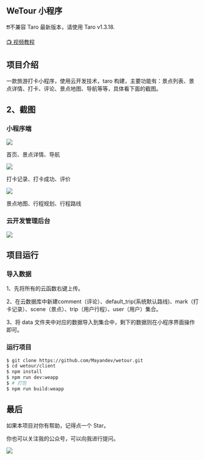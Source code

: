 ## WeTour 小程序

❗️❗️不兼容 Taro 最新版本，请使用 Taro v1.3.18.

[📺 视频教程](https://www.bilibili.com/video/BV1754y1h7T9)

## 项目介绍

一款旅游打卡小程序，使用云开发技术，taro 构建，主要功能有：景点列表、景点详情、打卡、评论、景点地图、导航等等，具体看下面的截图。

## 2、截图

### 小程序端


![](https://mayandev.oss-cn-hangzhou.aliyuncs.com/blog/wetour-1.png)


首页、景点详情、导航

![](https://mayandev.oss-cn-hangzhou.aliyuncs.com/blog/wetour-2.png)

打卡记录、打卡成功、评价

![](https://mayandev.oss-cn-hangzhou.aliyuncs.com/blog/wetour-3.png)

景点地图、行程规划、行程路线

### 云开发管理后台

![](https://mayandev.oss-cn-hangzhou.aliyuncs.com/blog/wetour-4.png)


## 项目运行

### 导入数据

1、先将所有的云函数右键上传。

2、在云数据库中新建comment（评论）、default_trip(系统默认路线)、mark（打卡记录）、scene（景点）、trip（用户行程）、user（用户）集合。

3、将 data 文件夹中对应的数据导入到集合中，剩下的数据则在小程序界面操作即可。

### 运行项目

```bash
$ git clone https://github.com/Mayandev/wetour.git
$ cd wetour/client
$ npm install
$ npm run dev:weapp
$ # 打包
$ npm run build:weapp
```

## 最后

如果本项目对你有帮助，记得点一个 Star。

你也可以关注我的公众号，可以向我进行提问。

![](https://mayandev.oss-cn-hangzhou.aliyuncs.com/blog/qrcode_for_gh_5dbad4a52584_258.jpg)
